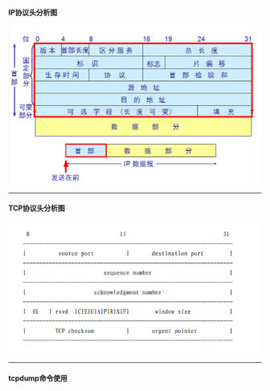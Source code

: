 #### IP协议头分析图

![](/assets/ip.png)

---

#### TCP协议头分析图

![](/assets/tcp.png)

---

#### tcpdump命令使用




